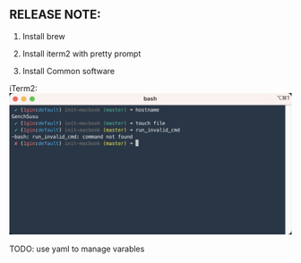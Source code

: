 
## RELEASE NOTE:
1. Install brew

2. Install iterm2 with pretty prompt

3. Install Common software

iTerm2:
![ImageInitIterm](./files/iterm2.png)

TODO:
use yaml to manage varables
